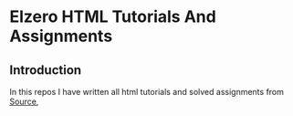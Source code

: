 # Elzero HTML Tutorials And Assignments

## Introduction

In this repos I have written all html tutorials and solved assignments from [Source](https://elzero.org/study/html-2021-study-plan/),